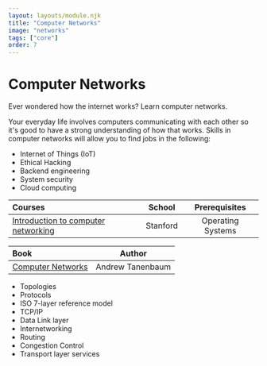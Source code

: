 ```yaml
---
layout: layouts/module.njk
title: "Computer Networks"
image: "networks"
tags: ["core"]
order: 7
---
```


<!-- Start Heading -->

# Computer Networks

Ever wondered how the internet works? Learn computer networks.

<!-- End Heading -->

<!-- Start Rationale -->

Your everyday life involves computers communicating with each other so it's good to have a strong understanding of how that works. Skills in computer networks will allow you to find jobs in the following:

- Internet of Things (IoT)
- Ethical Hacking
- Backend engineering
- System security
- Cloud computing
<!-- End Rationale -->

<!-- Start Resources -->

| Courses                                                                                                         |  School  |   Prerequisites   |
| :-------------------------------------------------------------------------------------------------------------- | :------: | :---------------: |
| [Introduction to computer networking](https://www.youtube.com/playlist?list=PLEAYkSg4uSQ2dr0XO_Nwa5OcdEcaaELSG) | Stanford | Operating Systems |

<!-- End Resources -->

<!-- Start RecommendedBooks -->

| Book                                                                                             |      Author      |
| :----------------------------------------------------------------------------------------------- | :--------------: |
| [Computer Networks](https://www.amazon.co.uk/Computer-Networks-Andrew-S-Tanenbaum/dp/0132126958) | Andrew Tanenbaum |

<!-- End RecommendedBooks -->

<!-- Start Checklist -->

- Topologies
- Protocols
- ISO 7-layer reference model
- TCP/IP
- Data Link layer
- Internetworking
- Routing
- Congestion Control
- Transport layer services
<!-- End Checklist -->
